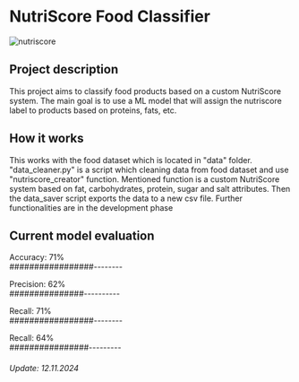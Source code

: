 # NutriScore Food Classifier
![nutriscore](https://github.com/user-attachments/assets/d0718889-c7ba-40bf-a947-33ae926e7d84)
## Project description
This project aims to classify food products based on a custom NutriScore system. The main goal is to use a ML model that will assign the nutriscore label to products based on proteins, fats, etc.
## How it works
This works with the food dataset which is located in "data" folder.
"data_cleaner.py" is a script which cleaning data from food dataset and use "nutriscore_creator" function. Mentioned function is a custom NutriScore system based on fat, carbohydrates, protein, sugar and salt attributes.
Then the data_saver script exports the data to a new csv file.
Further functionalities are in the development phase
## Current model evaluation
Accuracy: 71%\
#################--------

Precision: 62%\
###############----------

Recall: 71%\
#################--------

Recall: 64%\
################---------
######  Update: 12.11.2024
